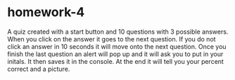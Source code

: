 # homework-4

A quiz created with a start button and 10 questions with 3 possible answers. When you click on the answer it goes to the next question. 
If you do not click an answer in 10 seconds it will move onto the next question. 
Once you finish the last question an alert will pop up and it will ask you to put in your initals. It then saves it in the console.
At the end it will tell you your percent correct and a picture.  
